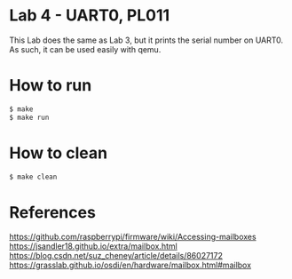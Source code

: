 Lab 4 - UART0, PL011
==========================
This Lab does the same as Lab 3, but it prints the serial number on UART0. As such, it can be used easily with qemu.


How to run
==========================
```sh
$ make
$ make run
```

How to clean
==========================
```sh
$ make clean
```

References
==========================
https://github.com/raspberrypi/firmware/wiki/Accessing-mailboxes
https://jsandler18.github.io/extra/mailbox.html
https://blog.csdn.net/suz_cheney/article/details/86027172
https://grasslab.github.io/osdi/en/hardware/mailbox.html#mailbox